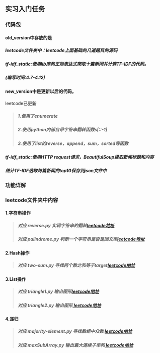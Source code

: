## 实习入门任务
### 代码包
#### old_version中存放的是
##### leetcode文件夹中：leetcode上面基础的几道题目的源码
##### tf-idf_static:使用lib库和正则表达式爬取十篇新闻并计算TF-IDF的代码。
##### (编写时间:4.7-4.12)

#### new_version中是更新以后的代码。
leetcode已更新
>##### 1.使用了enumerate
>##### 2.使用python内部自带字符串翻转函数s[::-1]
>##### 3.使用了list的reverse，append，sum，sorted等函数
##### tf-idf_static:使用HTTP request请求，BeautifulSoup提取新闻标题和内容
##### 统计TF-IDF选取每篇新闻的top10保存到json文件中

### 功能详解
### leetcode文件夹中内容
#### 1.字符串操作

>##### 对应 reverse.py 实现字符串的翻转[leetcode地址](https://leetcode.com/problems/reverse-words-in-a-string/)
>##### 对应 palindrome.py 判断一个字符串是否是回文串[leetcode地址](https://leetcode.com/problems/valid-palindrome/)

#### 2.Hash操作
>##### 对应 two-sum.py 寻找两个数之和等于target[leetcode地址](https://leetcode.com/problems/two-sum/)

#### 3.List操作
>##### 对应 triangle1.py 输出图形[leetcode地址](https://leetcode.com/problems/pascals-triangle/)
>##### 对应 triangle2.py 输出图形[ leetcode地址 ](https://leetcode.com/problems/pascals-triangle-ii/)

#### 4.递归
>##### 对应 majority-element.py 寻找数组中众数 [ leetcode地址 ](https://leetcode.com/problems/majority-element/)
>##### 对应 maxSubArray.py 输出最大连续子串和[ leetcode地址 ](https://leetcode.com/problems/maximum-subarray/)
